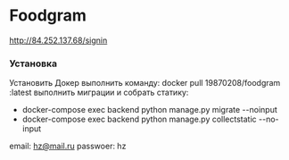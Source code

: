 # Foodgram
http://84.252.137.68/signin

### Установка  
Установить Докер
выполнить команду:
docker pull 19870208/foodgram :latest
выполнить миграции и собрать статику:
- docker-compose exec backend python manage.py migrate --noinput
- docker-compose exec backend python manage.py collectstatic --no-input

email: hz@mail.ru passwoer: hz
